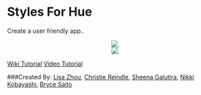 Styles For Hue
================

Create a user friendly app..

<p align="center">
  <img src="https://github.com/devleague/styles-for-hue/blob/master/public/images/Home.png" />
  <br>
  <img src="https://github.com/devleague/styles-for-hue/blob/master/public/images/screenshotTemplate.png" />

</p>

[Wiki Tutorial](https://github.com/devleague/styles-for-hue/wiki)
[Video Tutorial](https://www.youtube.com/embed/RW58JIfK6zc?version=3&vq=hd1080)

###Created By:
[Lisa Zhou](https://github.com/herrolisa), [Christie Reindle](https://github.com/creindle), [Sheena Galutira](https://github.com/sogalutira), [Nikki Kobayashi](https://github.com/ynikki), [Bryce Saito](https://github.com/tokumori)